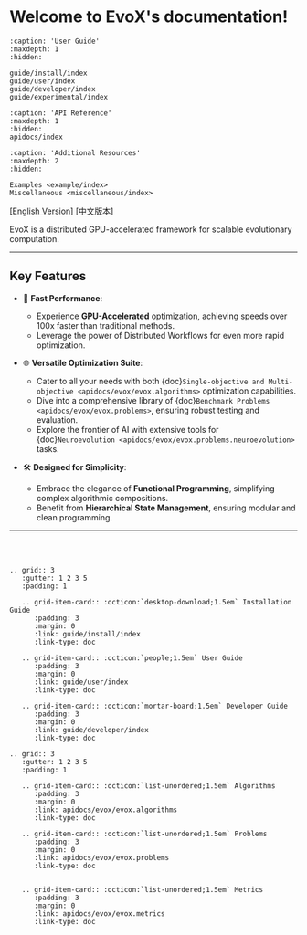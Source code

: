 # Welcome to EvoX's documentation!


```{toctree}
:caption: 'User Guide'
:maxdepth: 1
:hidden:

guide/install/index
guide/user/index
guide/developer/index
guide/experimental/index
```

```{toctree}
:caption: 'API Reference'
:maxdepth: 1
:hidden:
apidocs/index
```

```{toctree}
:caption: 'Additional Resources'
:maxdepth: 2
:hidden:

Examples <example/index>
Miscellaneous <miscellaneous/index>
```

[[English Version]](https://evox.readthedocs.io/en/latest/)   [[中文版本]](https://evox.readthedocs.io/zh/latest/)

EvoX is a distributed GPU-accelerated framework for scalable evolutionary computation.

---

## Key Features

- 🚀 **Fast Performance**:
  - Experience **GPU-Accelerated** optimization, achieving speeds over 100x faster than traditional methods.
  - Leverage the power of Distributed Workflows for even more rapid optimization.

- 🌐 **Versatile Optimization Suite**:
  - Cater to all your needs with both {doc}`Single-objective and Multi-objective <apidocs/evox/evox.algorithms>` optimization capabilities.
  - Dive into a comprehensive library of {doc}`Benchmark Problems <apidocs/evox/evox.problems>`, ensuring robust testing and evaluation.
  - Explore the frontier of AI with extensive tools for {doc}`Neuroevolution <apidocs/evox/evox.problems.neuroevolution>` tasks.

- 🛠️ **Designed for Simplicity**:
  - Embrace the elegance of **Functional Programming**, simplifying complex algorithmic compositions.
  - Benefit from **Hierarchical State Management**, ensuring modular and clean programming.

---
<br></br>

```{eval-rst}
.. grid:: 3
   :gutter: 1 2 3 5
   :padding: 1

   .. grid-item-card:: :octicon:`desktop-download;1.5em` Installation Guide
      :padding: 3
      :margin: 0
      :link: guide/install/index
      :link-type: doc

   .. grid-item-card:: :octicon:`people;1.5em` User Guide
      :padding: 3
      :margin: 0
      :link: guide/user/index
      :link-type: doc

   .. grid-item-card:: :octicon:`mortar-board;1.5em` Developer Guide
      :padding: 3
      :margin: 0
      :link: guide/developer/index
      :link-type: doc

.. grid:: 3
   :gutter: 1 2 3 5
   :padding: 1

   .. grid-item-card:: :octicon:`list-unordered;1.5em` Algorithms
      :padding: 3
      :margin: 0
      :link: apidocs/evox/evox.algorithms
      :link-type: doc

   .. grid-item-card:: :octicon:`list-unordered;1.5em` Problems
      :padding: 3
      :margin: 0
      :link: apidocs/evox/evox.problems
      :link-type: doc


   .. grid-item-card:: :octicon:`list-unordered;1.5em` Metrics
      :padding: 3
      :margin: 0
      :link: apidocs/evox/evox.metrics
      :link-type: doc
```
